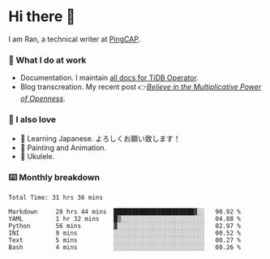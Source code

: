 # Hi there 👋

I am Ran, a technical writer at [PingCAP](https://pingcap.com/).

### 📝 What I do at work

- Documentation. I maintain [all docs for TiDB Operator](https://github.com/pingcap/docs-tidb-operator).
- Blog transcreation. My recent post 👉[*Believe in the Multiplicative Power of Openness*](https://pingcap.com/blog/believe-in-the-multiplicative-power-of-openness-open-source-community).

### 🤠 I also love

- 💬 Learning Japanese. よろしくお願い致します！
- 🎨 Painting and Animation.
- 🎵 Ukulele.

### ⌨️ Monthly breakdown

<!--START_SECTION:waka-->

```text
Total Time: 31 hrs 36 mins

Markdown     28 hrs 44 mins  ██████████████████████▓░░   90.92 %
YAML         1 hr 32 mins    █▒░░░░░░░░░░░░░░░░░░░░░░░   04.88 %
Python       56 mins         ▓░░░░░░░░░░░░░░░░░░░░░░░░   02.97 %
INI          9 mins          ░░░░░░░░░░░░░░░░░░░░░░░░░   00.52 %
Text         5 mins          ░░░░░░░░░░░░░░░░░░░░░░░░░   00.27 %
Bash         4 mins          ░░░░░░░░░░░░░░░░░░░░░░░░░   00.26 %
```

<!--END_SECTION:waka-->
